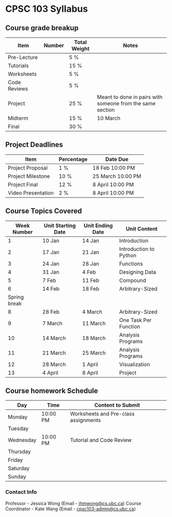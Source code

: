 # CPSC 103 Syllabus

## Course grade breakup

| Item         | Number | Total Weight | Notes                                                     |
| ------------ | ------ | ------------ | --------------------------------------------------------- |
| Pre-Lecture  |        | 5 %          |                                                           |
| Tutorials    |        | 15 %         |                                                           |
| Worksheets   |        | 5 %          |                                                           |
| Code Reviews |        | 5 %          |                                                           |
| Project      |        | 25 %         | Meant to done in pairs with someone from the same section |
| Midterm      |        | 15 %         | 10 March                                                  |
| Final        |        | 30 %         |                                                           |


## Project Deadlines

| Item               | Percentage | Date Due          |
| ------------------ | ---------- | ----------------- |
| Project Proposal   | 1 %        | 18 Feb 10:00 PM   |
| Project Milestone  | 10 %       | 25 March 10:00 PM |
| Project Final      | 12 %       | 8 April 10:00 PM  |
| Video Presentation | 2 %        | 8 April 10:00 PM  | 


## Course Topics Covered

| Week Number  | Unit Starting Date | Unit Ending Date | Unit Content           |
| ------------ | ------------------ | ---------------- | ---------------------- |
| 1            | 10 Jan             | 14 Jan           | Introduction           |
| 2            | 17 Jan             | 21 Jan           | Introduction to Python |
| 3            | 24 Jan             | 28 Jan           | Functions              |
| 4            | 31 Jan             | 4 Feb            | Designing Data         |
| 5            | 7 Feb              | 11 Feb           | Compound               |
| 6            | 14 Feb             | 18 Feb           | Arbitrary-Sized        |
| Spring break |                    |                  |                        |
| 8            | 28 Feb             | 4 March          | Arbitrary-Sized        |
| 9            | 7 March            | 11 March         | One Task Per Function  |
| 10           | 14 March           | 18 March         | Analysis Programs      |
| 11           | 21 March           | 25 March         | Analysis Programs      |
| 12           | 28 March           | 1 April          | Visualization          |
| 13           | 4 April            | 8 April          | Project                |




## Course homework Schedule
| Day       | Time     | Content to Submit                    |
| --------- | -------- | ------------------------------------ |
| Monday    | 10:00 PM | Worksheets and Pre-class assignments |
| Tuesday   |          |                                      |
| Wednesday | 10:00 PM | Tutorial and Code Review             |
| Thursday  |          |                                      |
| Friday    |          |                                      |
| Saturday  |          |                                      |
| Sunday    |          |                                      |


### Contact Info

Professor - Jessica Wong (Email - jhmwong@cs.ubc.ca)
Course Coordinator - Kate Wang (Email - cpsc103-admin@cs.ubc.ca)

